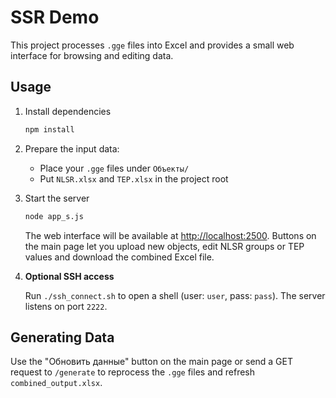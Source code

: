 # SSR Demo

This project processes `.gge` files into Excel and provides a small web interface for browsing and editing data.

## Usage

1. Install dependencies
   ```bash
   npm install
   ```
2. Prepare the input data:
   - Place your `.gge` files under `Объекты/`
   - Put `NLSR.xlsx` and `TEP.xlsx` in the project root
3. Start the server
   ```bash
   node app_s.js
   ```
   The web interface will be available at <http://localhost:2500>.
   Buttons on the main page let you upload new objects, edit NLSR groups or TEP values and download the combined Excel file.

4. **Optional SSH access**

   Run `./ssh_connect.sh` to open a shell (user: `user`, pass: `pass`). The server listens on port `2222`.

## Generating Data

Use the "Обновить данные" button on the main page or send a GET request to `/generate` to reprocess the `.gge` files and refresh `combined_output.xlsx`.
